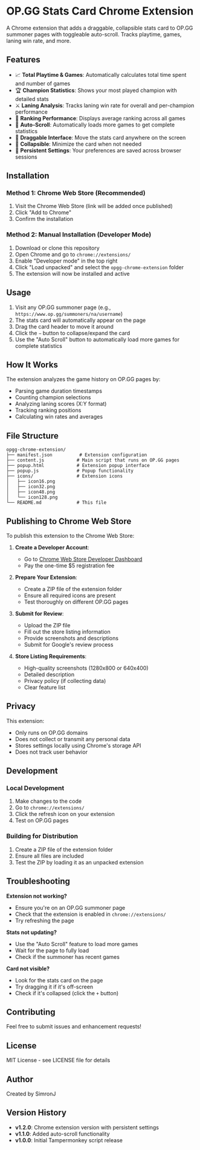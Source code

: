 # OP.GG Stats Card Chrome Extension

A Chrome extension that adds a draggable, collapsible stats card to OP.GG summoner pages with toggleable auto-scroll. Tracks playtime, games, laning win rate, and more.

## Features

- 📈 **Total Playtime & Games**: Automatically calculates total time spent and number of games
- 🏆 **Champion Statistics**: Shows your most played champion with detailed stats
- ⚔️ **Laning Analysis**: Tracks laning win rate for overall and per-champion performance
- 🥇 **Ranking Performance**: Displays average ranking across all games
- 🔄 **Auto-Scroll**: Automatically loads more games to get complete statistics
- 📱 **Draggable Interface**: Move the stats card anywhere on the screen
- 🔽 **Collapsible**: Minimize the card when not needed
- 💾 **Persistent Settings**: Your preferences are saved across browser sessions

## Installation

### Method 1: Chrome Web Store (Recommended)
1. Visit the Chrome Web Store (link will be added once published)
2. Click "Add to Chrome"
3. Confirm the installation

### Method 2: Manual Installation (Developer Mode)
1. Download or clone this repository
2. Open Chrome and go to `chrome://extensions/`
3. Enable "Developer mode" in the top right
4. Click "Load unpacked" and select the `opgg-chrome-extension` folder
5. The extension will now be installed and active

## Usage

1. Visit any OP.GG summoner page (e.g., `https://www.op.gg/summoners/na/username`)
2. The stats card will automatically appear on the page
3. Drag the card header to move it around
4. Click the `−` button to collapse/expand the card
5. Use the "Auto Scroll" button to automatically load more games for complete statistics

## How It Works

The extension analyzes the game history on OP.GG pages by:
- Parsing game duration timestamps
- Counting champion selections
- Analyzing laning scores (X:Y format)
- Tracking ranking positions
- Calculating win rates and averages

## File Structure

```
opgg-chrome-extension/
├── manifest.json          # Extension configuration
├── content.js            # Main script that runs on OP.GG pages
├── popup.html            # Extension popup interface
├── popup.js              # Popup functionality
├── icons/                # Extension icons
│   ├── icon16.png
│   ├── icon32.png
│   ├── icon48.png
│   └── icon128.png
└── README.md             # This file
```

## Publishing to Chrome Web Store

To publish this extension to the Chrome Web Store:

1. **Create a Developer Account**:
   - Go to [Chrome Web Store Developer Dashboard](https://chrome.google.com/webstore/devconsole/)
   - Pay the one-time $5 registration fee

2. **Prepare Your Extension**:
   - Create a ZIP file of the extension folder
   - Ensure all required icons are present
   - Test thoroughly on different OP.GG pages

3. **Submit for Review**:
   - Upload the ZIP file
   - Fill out the store listing information
   - Provide screenshots and descriptions
   - Submit for Google's review process

4. **Store Listing Requirements**:
   - High-quality screenshots (1280x800 or 640x400)
   - Detailed description
   - Privacy policy (if collecting data)
   - Clear feature list

## Privacy

This extension:
- Only runs on OP.GG domains
- Does not collect or transmit any personal data
- Stores settings locally using Chrome's storage API
- Does not track user behavior

## Development

### Local Development
1. Make changes to the code
2. Go to `chrome://extensions/`
3. Click the refresh icon on your extension
4. Test on OP.GG pages

### Building for Distribution
1. Create a ZIP file of the extension folder
2. Ensure all files are included
3. Test the ZIP by loading it as an unpacked extension

## Troubleshooting

**Extension not working?**
- Ensure you're on an OP.GG summoner page
- Check that the extension is enabled in `chrome://extensions/`
- Try refreshing the page

**Stats not updating?**
- Use the "Auto Scroll" feature to load more games
- Wait for the page to fully load
- Check if the summoner has recent games

**Card not visible?**
- Look for the stats card on the page
- Try dragging it if it's off-screen
- Check if it's collapsed (click the `+` button)

## Contributing

Feel free to submit issues and enhancement requests!

## License

MIT License - see LICENSE file for details

## Author

Created by SimronJ

## Version History

- **v1.2.0**: Chrome extension version with persistent settings
- **v1.1.0**: Added auto-scroll functionality
- **v1.0.0**: Initial Tampermonkey script release 